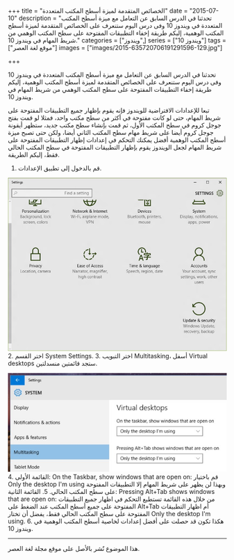 +++
title = "الخصائص المتقدمة لميزة أسطح المكتب المتعددة"
date = "2015-07-10"
description = "تحدثنا في الدرس السابق عن التعامل مع ميزة أسطح المكتب المتعددة في ويندوز 10 وفى درس اليوم ستنعرف على الخصائص المتقدمة لميزة أسطح المكتب الوهمية، إليكم طريقة إخفاء التطبيقات المفتوحة على سطح المكتب الوهمي من شريط المهام في ويندوز 10."
categories = ["ويندوز",]
series = ["ويندوز 10"]
tags = ["موقع لغة العصر"]
images = ["images/2015-635720706191291596-129.jpg"]

+++

تحدثنا  في الدرس السابق عن التعامل مع ميزة أسطح المكتب المتعددة في ويندوز 10 وفى درس اليوم ستنعرف على الخصائص المتقدمة لميزة أسطح المكتب الوهمية، إليكم طريقة إخفاء التطبيقات المفتوحة على سطح المكتب الوهمي من شريط المهام في ويندوز 10.

تبعا للإعدادات الافتراضية للويندوز فإنه يقوم بإظهار جميع التطبيقات المفتوحة على شريط المهام، حتى لو كانت مفتوحة في أكثر من سطح مكتب واحد، فمثلا لو قمت بفتح جوجل كروم في سطح المكتب الأول، ثم قمت بإنشاء سطح مكتب جديد، ستظهر أيقونة جوجل كروم أيضا على شريط مهام سطح المكتب الثاني أيضا، ولكن حتى تصبح ميزة أسطح المكتب الوهمية أفضل يمكنك التحكم في إعدادات إظهار التطبيقات المفتوحة على شريط المهام لجعل الويندوز يقوم بإظهار التطبيقات المفتوحة في سطح المكتب الحالي فقط، إليكم الطريقة.

1. قم بالدخول إلى تطبيق الإعدادات.

![](images/2015-635720705963166596-316.jpg "1")
2. اختر القسم System Settings.
3. اختر التبويب Multitasking، أسفل Virtual desktops ستجد قائمتين منسدلتين.

![](images/2015-635720706191291596-129.jpg "2")
4. القائمة الأولى: On the Taskbar, show windows that are open on:
قم باختيار Only the desktop I'm using وبهذا لن يظهر على شريط المهام إلا التطبيقات المفتوحة على سطح المكتب الحالي.
5. القائمة الثانية: Pressing Alt+Tab shows windows that are open on:
من خلال هذه القائمة تستطيع التحكم في اظهار 
جميع التطبيقات المفتوحة على جميع أسطح المكتب عند الضغط على Alt+Tab أم 
اظهار التطبيقات المفتوحة على سطح المكتب الحالي فقط، يفضل أن تختار Only 
the desktop I'm using.
6. هكذا تكون قد حصلت على أفضل إعدادات لخاصية أسطح المكتب الوهمية في ويندوز 10.

---
هذا الموضوع نٌشر باﻷصل على موقع مجلة لغة العصر.